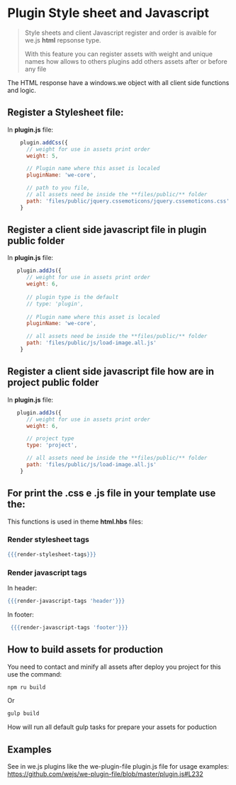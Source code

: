 # Plugin Style sheet and Javascript

> Style sheets and client Javascript register and order is avaible for we.js **html** repsonse type.
> 
> With this feature you can register assets with weight and unique names how allows to others plugins add others assets after or before any file

The HTML response have a windows.we object with all client side functions and logic.

## Register a Stylesheet file:

In **plugin.js** file:

```js
    plugin.addCss({
      // weight for use in assets print order
      weight: 5, 

      // Plugin name where this asset is localed
      pluginName: 'we-core',

      // path to you file, 
      // all assets need be inside the **files/public/** folder
      path: 'files/public/jquery.cssemoticons/jquery.cssemoticons.css'
    }
```

## Register a client side javascript file in plugin public folder

In **plugin.js** file:

```js
   plugin.addJs({
      // weight for use in assets print order    
      weight: 6, 
      
      // plugin type is the default
      // type: 'plugin',
      
      // Plugin name where this asset is localed
      pluginName: 'we-core',

      // all assets need be inside the **files/public/** folder
      path: 'files/public/js/load-image.all.js'
    }
```

## Register a client side javascript file how are in project public folder

In **plugin.js** file:

```js
   plugin.addJs({
      // weight for use in assets print order    
      weight: 6, 

      // project type
      type: 'project',

      // all assets need be inside the **files/public/** folder
      path: 'files/public/js/load-image.all.js'
    }
```


## For print the .css e .js file in your template use the:

This functions is used in theme **html.hbs** files:

### Render stylesheet tags

```hbs
{{{render-stylesheet-tags}}}
```

### Render javascript tags

In header:

```hbs
{{{render-javascript-tags 'header'}}}
```

In footer:

```hbs
 {{{render-javascript-tags 'footer'}}}
```

## How to build assets for production

You need to contact and minify all assets after deploy you project for this use the command:

```sh
npm ru build
```

Or 

```sh
gulp build
```

How will run all default gulp tasks for prepare your assets for poduction

## Examples

See in we.js plugins like the we-plugin-file plugin.js file for usage examples: 
https://github.com/wejs/we-plugin-file/blob/master/plugin.js#L232

